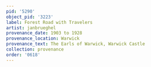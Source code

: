 ```yaml
---
pid: '5290'
object_pid: '3223'
label: Forest Road with Travelers
artist: janbrueghel
provenance_date: 1903 to 1928
provenance_location: Warwick
provenance_text: The Earls of Warwick, Warwick Castle
collection: provenance
order: '0618'
---
```

